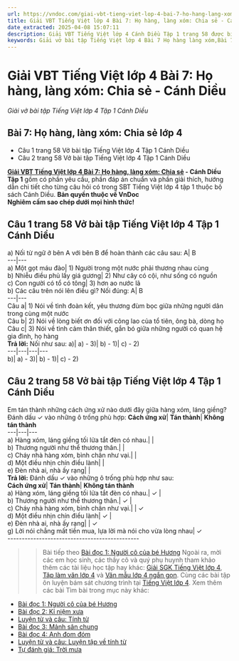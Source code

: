 ```yaml
---
url: https://vndoc.com/giai-vbt-tieng-viet-lop-4-bai-7-ho-hang-lang-xom-chia-se-canh-dieu-303547
title: Giải VBT Tiếng Việt lớp 4 Bài 7: Họ hàng, làng xóm: Chia sẻ - Cánh Diều - Giải vở bài tập Tiếng Việt lớp 4 Tập 1 Cánh Diều - VnDoc.com
date_extracted: 2025-04-08 15:07:11
description: Giải VBT Tiếng Việt lớp 4 Cánh Diều Tập 1 trang 58 được biên soạn nhằm giúp các em HS đạt kết quả tốt trong quá trình làm bài tập và học tập môn Tiếng Việt lớp 4.
keywords: Giải vở bài tập Tiếng Việt lớp 4 Bài 7 Họ hàng làng xóm,Bài 7 Họ hàng làng xóm lớp 4,Bài 7 Họ hàng làng xóm phần Chia sẻ lớp 4,Bài 7 Họ hàng làng xóm,giải bài Bài 7 Họ hàng làng xóm lớp 4,tiếng việt lớp 4 Bài 7 Họ hàng làng xóm,tiếng việt lớp 4,tiếng việt lớp 4 Cánh Diều,vở bài tập tiếng việt lớp 4,sách tiếng việt lớp 4,bài tập tiếng việt lớp 4,giải bài tập tiếng việt lớp 4,tiếng việt lớp 4 tập 1
---
```


# Giải VBT Tiếng Việt lớp 4 Bài 7: Họ hàng, làng xóm: Chia sẻ - Cánh Diều
 _Giải vở bài tập Tiếng Việt lớp 4 Tập 1 Cánh Diều_
## **Bài 7: Họ hàng, làng xóm: Chia sẻ** lớp 4
  * Câu 1 trang 58 Vở bài tập Tiếng Việt lớp 4 Tập 1 Cánh Diều
  * Câu 2 trang 58 Vở bài tập Tiếng Việt lớp 4 Tập 1 Cánh Diều

**[Giải VBT Tiếng Việt lớp 4 Bài 7: Họ hàng, làng xóm: Chia sẻ](<https://vndoc.com/giai-vbt-tieng-viet-lop-4-bai-7-ho-hang-lang-xom-chia-se-canh-dieu-303547>) \- Cánh Diều Tập 1** gồm có phần yêu cầu, phần đáp án chuẩn và phần giải thích, hướng dẫn chi tiết cho từng câu hỏi có trong SBT Tiếng Việt lớp 4 tập 1 thuộc bộ sách Cánh Diều.
**Bản quyền thuộc về VnDoc**   
**Nghiêm cấm sao chép dưới mọi hình thức\!**
## **Câu 1 trang 58 Vở bài tập Tiếng Việt lớp 4 Tập 1 Cánh Diều**
a\) Nối từ ngữ ở bên A với bên B để hoàn thành các câu sau:
A| B   
---|---  
a\) Một gọt máu đào| 1\) Người trong một nước phải thương nhau cùng  
b\) Nhiễu điều phủ lấy giá gương| 2\) Như cây có cội, như sống có nguồn  
c\) Con người có tổ có tông| 3\) hơn ao nước lã  
b\) Các câu trên nói lên điều gì? Nối đúng:
A| B   
---|---  
Câu a| 1\) Nói về tình đoàn kết, yêu thương đùm bọc giữa những người dân trong cùng một nước  
Câu b| 2\) Nói về lòng biết ơn đối với công lao của tổ tiên, ông bà, dòng họ  
Câu c| 3\) Nói về tình cảm thân thiết, gắn bó giữa những người có quan hệ gia đình, họ hàng  
**Trả lời:** Nối như sau:
a\)| a\) - 3\)| b\) - 1\)| c\) - 2\)  
---|---|---|---  
b\)| a\) - 3\)| b\) - 1\)| c\) - 2\)  
## **Câu 2 trang 58 Vở bài tập Tiếng Việt lớp 4 Tập 1 Cánh Diều**
Em tán thành những cách ứng xử nào dưới đây giữa hàng xóm, láng giềng? Đánh dấu ✓ vào những ô trống phù hợp:
**Cách ứng xử**| **Tán thành**| **Không tán thành**  
---|---|---  
a\) Hàng xóm, láng giềng tối lửa tắt đèn có nhau.| |   
b\) Thương người như thể thương thân.| |   
c\) Cháy nhà hàng xóm, bình chân như vại.| |   
d\) Một điều nhịn chín điều lành| |   
e\) Đèn nhà ai, nhà ấy rạng| |   
**Trả lời:** Đánh dấu ✓ vào những ô trống phù hợp như sau:  
**Cách ứng xử**| **Tán thành**| **Không tán thành**  
a\) Hàng xóm, láng giềng tối lửa tắt đèn có nhau.|  ✓ |   
b\) Thương người như thể thương thân.|  ✓ |   
c\) Cháy nhà hàng xóm, bình chân như vại.| |  ✓   
d\) Một điều nhịn chín điều lành|  ✓ |   
e\) Đèn nhà ai, nhà ấy rạng| |  ✓   
g\) Lời nói chẳng mất tiền mua, lựa lời mà nói cho vừa lòng nhau|  ✓  
\----------------------------------------------
>> Bài tiếp theo [Bài đọc 1: Người cô của bé Hương](<https://vndoc.com/giai-vbt-tieng-viet-lop-4-bai-doc-1-nguoi-co-cua-be-huong-canh-dieu-303548>)
Ngoài ra, mời các em học sinh, các thầy cô và quý phụ huynh tham khảo thêm các tài liệu học tập hay khác: [Giải SGK Tiếng Việt lớp 4](<https://vndoc.com/tieng-viet-lop4>), [Tập làm văn lớp 4](<https://vndoc.com/tap-lam-van-lop4>) và [Văn mẫu lớp 4 ngắn gọn](<https://vndoc.com/van-mieu-ta-lop4>). Cùng các bài tập ôn luyện bám sát chương trình tại [Tiếng Việt lớp 4](<https://vndoc.com/tieng-viet-lop4>).
Xem thêm các bài Tìm bài trong mục này khác:
  * [Bài đọc 1: Người cô của bé Hương](</giai-vbt-tieng-viet-lop-4-bai-doc-1-nguoi-co-cua-be-huong-canh-dieu-303548>)
  * [Bài đọc 2: Kỉ niệm xưa](</giai-vbt-tieng-viet-lop-4-bai-doc-2-ki-niem-xua-canh-dieu-303552>)
  * [Luyện từ và câu: Tính từ](</giai-vbt-tieng-viet-lop-4-luyen-tu-va-cau-tinh-tu-canh-dieu-303560>)
  * [Bài đọc 3: Mảnh sân chung](</giai-vbt-tieng-viet-lop-4-bai-doc-3-manh-san-chung-canh-dieu-303561>)
  * [Bài đọc 4: Anh đom đóm](</giai-vbt-tieng-viet-lop-4-bai-doc-4-anh-dom-dom-canh-dieu-303562>)
  * [Luyện từ và câu: Luyện tập về tính từ](</giai-vbt-tieng-viet-lop-4-luyen-tu-va-cau-luyen-tap-ve-tinh-tu-canh-dieu-303564>)
  * [Tự đánh giá: Trời mưa](</giai-vbt-tieng-viet-lop-4-tu-danh-gia-troi-mua-canh-dieu-303565>)

